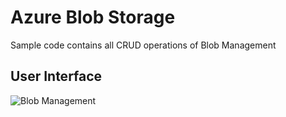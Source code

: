 # Azure Blob Storage

Sample code contains all CRUD operations of Blob Management 

## User Interface
![Blob Management](https://github.com/arghya-chowdhury/AzureSamples/blob/master//BlobManagement/ClientInterface.png)
